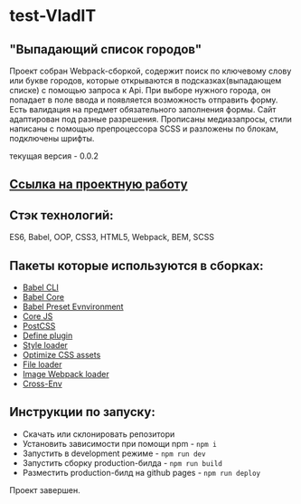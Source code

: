 # **test-VladIT**

## "Выпадающий список городов"

Проект собран Webpack-сборкой, содержит поиск по ключевому слову или букве городов, которые открываются в подсказках(выпадающем списке) с помощью запроса к Api. При выборе нужного города, он попадает в поле ввода и появляется возможность отправить форму. Есть валидация на предмет обязательного заполнения формы. Сайт адаптирован под разные разрешения. Прописаны медиазапросы, стили написаны с помощью препроцессора SCSS и разложены по блокам, подключены шрифты.

текущая версия - 0.0.2

## [Ссылка на проектную работу](https://Nastena-na.github.io/test-VladIT/)

## Стэк технологий:

ES6, Babel, OOP, CSS3, HTML5, Webpack, BEM, SCSS

## Пакеты которые используются в сборках:

- [Babel CLI](https://babeljs.io/docs/en/babel-cli#docsNav)
- [Babel Core](https://babeljs.io/docs/en/babel-core)
- [Babel Preset Evnvironment](https://babeljs.io/docs/en/babel-preset-env#docsNav)
- [Сore JS](https://github.com/zloirock/core-js#readme)
- [PostCSS](https://postcss.org/)
- [Define plugin](https://webpack.js.org/plugins/define-plugin/)
- [Style loader](https://github.com/webpack-contrib/style-loader)
- [Optimize CSS assets](https://www.npmjs.com/package/optimize-css-assets-webpack-plugin)
- [File loader](https://github.com/webpack-contrib/file-loader)
- [Image Webpack loader](https://www.npmjs.com/package/image-webpack-loader)
- [Cross-Env](https://www.npmjs.com/package/cross-env)

## Инструкции по запуску:

- Скачать или склонировать репозитори
- Установить зависимости при помощи npm - `npm i`
- Запустить в development режиме - `npm run dev`
- Запустить сборку production-билда - `npm run build`
- Разместить production-билд на github pages - `npm run deploy`

Проект завершен.
